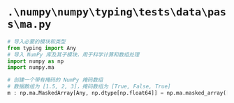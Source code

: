 # `.\numpy\numpy\typing\tests\data\pass\ma.py`

```py
# 导入必要的模块和类型
from typing import Any
# 导入 NumPy 库及其子模块，用于科学计算和数组处理
import numpy as np
import numpy.ma

# 创建一个带有掩码的 NumPy 掩码数组
# 数据数组为 [1.5, 2, 3]，掩码数组为 [True, False, True]
m : np.ma.MaskedArray[Any, np.dtype[np.float64]] = np.ma.masked_array([1.5, 2, 3], mask=[True, False, True])
```